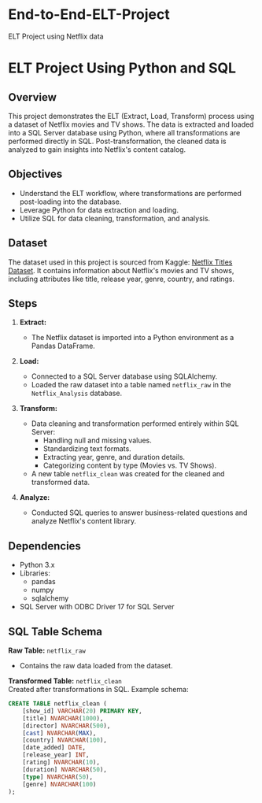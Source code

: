 # End-to-End-ELT-Project
ELT Project using Netflix data
# ELT Project Using Python and SQL

## Overview
This project demonstrates the ELT (Extract, Load, Transform) process using a dataset of Netflix movies and TV shows. The data is extracted and loaded into a SQL Server database using Python, where all transformations are performed directly in SQL. Post-transformation, the cleaned data is analyzed to gain insights into Netflix's content catalog.

## Objectives
- Understand the ELT workflow, where transformations are performed post-loading into the database.
- Leverage Python for data extraction and loading.
- Utilize SQL for data cleaning, transformation, and analysis.

## Dataset
The dataset used in this project is sourced from Kaggle: [Netflix Titles Dataset](https://www.kaggle.com/shivamb/netflix-shows). It contains information about Netflix's movies and TV shows, including attributes like title, release year, genre, country, and ratings.

## Steps
1. **Extract:**
   - The Netflix dataset is imported into a Python environment as a Pandas DataFrame.

2. **Load:**
   - Connected to a SQL Server database using SQLAlchemy.
   - Loaded the raw dataset into a table named `netflix_raw` in the `Netflix_Analysis` database.

3. **Transform:**
   - Data cleaning and transformation performed entirely within SQL Server:
     - Handling null and missing values.
     - Standardizing text formats.
     - Extracting year, genre, and duration details.
     - Categorizing content by type (Movies vs. TV Shows).
   - A new table `netflix_clean` was created for the cleaned and transformed data.

4. **Analyze:**
   - Conducted SQL queries to answer business-related questions and analyze Netflix's content library.

## Dependencies
- Python 3.x
- Libraries:
  - pandas
  - numpy
  - sqlalchemy
- SQL Server with ODBC Driver 17 for SQL Server


## SQL Table Schema
**Raw Table:** `netflix_raw`  
- Contains the raw data loaded from the dataset.

**Transformed Table:** `netflix_clean`  
Created after transformations in SQL. Example schema:
```sql
CREATE TABLE netflix_clean (
    [show_id] VARCHAR(20) PRIMARY KEY,
    [title] NVARCHAR(1000),
    [director] NVARCHAR(500),
    [cast] NVARCHAR(MAX),
    [country] NVARCHAR(100),
    [date_added] DATE,
    [release_year] INT,
    [rating] NVARCHAR(10),
    [duration] NVARCHAR(50),
    [type] NVARCHAR(50),
    [genre] NVARCHAR(100)
);
